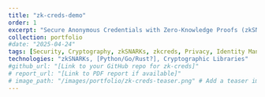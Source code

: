 ```yaml
---
title: "zk-creds-demo"
order: 1
excerpt: "Secure Anonymous Credentials with Zero-Knowledge Proofs (zkSNARKs), enabling privacy-preserving verification of attributes."
collection: portfolio
#date: "2025-04-24"
tags: [Security, Cryptography, zkSNARKs, zkcreds, Privacy, Identity Management, Python] # Adjust as needed
technologies: "zkSNARKs, [Python/Go/Rust?], Cryptographic Libraries"
#github_url: "[Link to your GitHub repo for zk-creds]"
# report_url: "[Link to PDF report if available]"
# image_path: "/images/portfolio/zk-creds-teaser.png" # Add a teaser image
---
```


